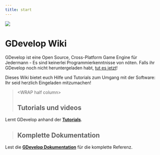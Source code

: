 ```yaml
---
title: start
---
```

![](/logocompleteeffecttranparent400x100.png)

# GDevelop Wiki

GDevelop ist eine Open Source, Cross-Platform Game Engine für Jedermann - Es sind keinerlei Programmierkenntnisse von nöten. Falls ihr GDevelop noch nicht heruntergeladen habt, [tut es jetzt](https://gdevelop.io/download)!

Dieses Wiki bietet euch Hilfe und Tutorials zum Umgang mit der Software: Ihr seid herzlich Eingeladen mitzumachen!

>  \<WRAP half column\>
>
> ## Tutorials und videos
>
Lernt GDevelop anhand der **[Tutorials](/de/gdevelop/tutorials)**.

>
>
> ## Komplette Dokumentation
>
Lest die **[GDevelop Dokumentation](/gdevelop/documentation)** für die komplette Referenz.


